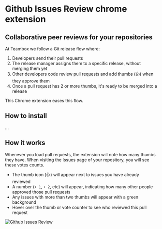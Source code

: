 # Github Issues Review chrome extension

## Collaborative peer reviews for your repositories

At Teambox we follow a Git release flow where:

1. Developers send their pull requests
2. The release manager assigns them to a specific release, without merging them yet
3. Other developers code review pull requests and add thumbs (:+1:) when they approve them
4. Once a pull request has 2 or more thumbs, it's ready to be merged into a release

This Chrome extension eases this flow.

## How to install

...

## How it works

Whenever you load pull requests, the extension will note how many thumbs they have.
When visiting the Issues page of your repository, you will see these votes counts.

- The thumb icon (:+1:) will appear next to issues you have already reviewed
- A number (`+ 1`, `+ 2`, etc) will appear, indicating how many other people approved those pull requests
- Any issues with more than two thumbs will appear with a green background
- Hover over the thumb or vote counter to see who reviewed this pull request

![Github Issues Review](http://cl.ly/image/351O13001810/content)





